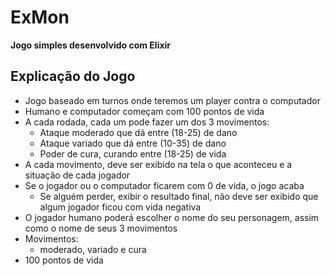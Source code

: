 # ExMon

**Jogo simples desenvolvido com Elixir**

## Explicação do Jogo

- Jogo baseado em turnos onde teremos um player contra o computador
- Humano e computador começam com 100 pontos de vida
- A cada rodada, cada um pode fazer um dos 3 movimentos:
    - Ataque moderado que dá entre (18-25) de dano
    - Ataque variado que dá entre (10-35) de dano
    - Poder de cura, curando entre (18-25) de vida
- A cada movimento, deve ser exibido na tela o que aconteceu e a situação de cada jogador
- Se o jogador ou o computador ficarem com 0 de vida, o jogo acaba
    - Se alguém perder, exibir o resultado final, não deve ser exibido que algum jogador ficou com vida negativa
- O jogador humano poderá escolher o nome do seu personagem, assim como o nome de seus 3 movimentos
- Movimentos:
    - moderado, variado e cura
- 100 pontos de vida
